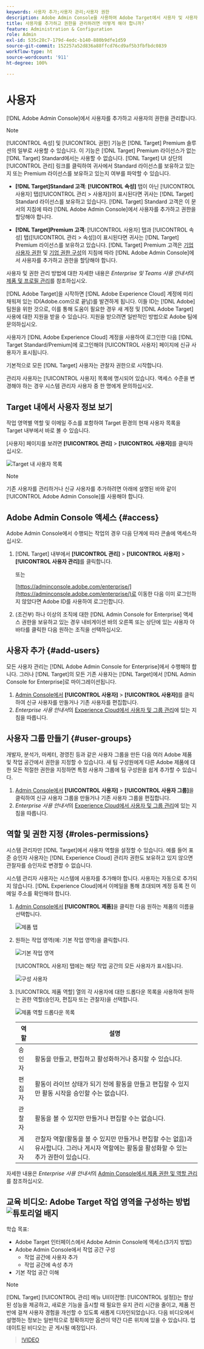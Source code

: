 ```yaml
---
keywords: 사용자 추가;사용자 관리;사용자 권한
description: Adobe Admin Console을 사용하여 Adobe Target에서 사용자 및 사용자 권한을 관리하는 방법에 대해 알아봅니다.
title: 사용자를 추가하고 권한을 관리하려면 어떻게 해야 합니까?
feature: Administration & Configuration
role: Admin
exl-id: 535c28c7-179d-4edc-b140-880b9dfe1d59
source-git-commit: 152257a52d836a88ffcd76cd9af5b3fbfbdc0839
workflow-type: ht
source-wordcount: '911'
ht-degree: 100%

---
```


# 사용자

[!DNL Adobe Admin Console]에서 사용자를 추가하고 사용자의 권한을 관리합니다.

>[!NOTE]
>
>[!UICONTROL 속성] 및 [!UICONTROL 권한] 기능은 [!DNL Target] Premium 솔루션의 일부로 사용할 수 있습니다. 이 기능은 [!DNL Target] Premium 라이선스가 없는 [!DNL Target] Standard에서는 사용할 수 없습니다.
>[!DNL Target] UI 상단의 [!UICONTROL 관리] 링크를 클릭하여 귀사에서 Standard 라이선스를 보유하고 있는지 또는 Premium 라이선스를 보유하고 있는지 여부를 파악할 수 있습니다.
>
>* **[!DNL Target]Standard 고객**: **[!UICONTROL 속성]** 탭이 아닌 [!UICONTROL 사용자] 탭([!UICONTROL 관리 > 사용자])이 표시된다면 귀사는 [!DNL Target] Standard 라이선스를 보유하고 있습니다. [!DNL Target] Standard 고객은 이 문서의 지침에 따라 [!DNL Adobe Admin Console]에서 사용자를 추가하고 권한을 할당해야 합니다.
>
>* **[!DNL Target]Premium 고객**: [!UICONTROL 사용자] 탭과 [!UICONTROL 속성] 탭([!UICONTROL 관리 > 속성])이 표시된다면 귀사는 [!DNL Target] Premium 라이선스를 보유하고 있습니다. [!DNL Target] Premium 고객은 [기업 사용자 권한](/help/main/administrating-target/c-user-management/property-channel/property-channel.md) 및 [기업 권한 구성](/help/main/administrating-target/c-user-management/property-channel/properties-overview.md)의 지침에 따라 [!DNL Adobe Admin Console]에서 사용자를 추가하고 권한을 할당해야 합니다.
>
>사용자 및 권한 관리 방법에 대한 자세한 내용은 *Enterprise 및 Teams 사용 안내서*&#x200B;의 [제품 및 프로필 관리](https://helpx.adobe.com/enterprise/using/manage-products-and-profiles.html)를 참조하십시오.

[!DNL Adobe Target]을 시작하면 [!DNL Adobe Experience Cloud] 계정에 미리 채워져 있는 ID(Adobe.com으로 끝남)를 발견하게 됩니다. 이들 ID는 [!DNL Adobe] 팀원을 위한 것으로, 이를 통해 도움이 필요한 경우 새 계정 및 [!DNL Adobe Target] 사용에 대한 지원을 받을 수 있습니다. 지원을 받으려면 일반적인 방법으로 Adobe 팀에 문의하십시오.

사용자가 [!DNL Adobe Experience Cloud] 계정을 사용하여 로그인한 다음 [!DNL Target Standard/Premium]에 로그인해야 [!UICONTROL 사용자] 페이지에 신규 사용자가 표시됩니다.

기본적으로 모든 [!DNL Target] 사용자는 관찰자 권한으로 시작합니다.

관리자 사용자는 [!UICONTROL 사용자] 목록에 명시되어 있습니다. 액세스 수준을 변경해야 하는 경우 시스템 관리자 사용자 중 한 명에게 문의하십시오.

## Target 내에서 사용자 정보 보기

작업 영역별 역할 및 이메일 주소를 포함하여 Target 환경의 현재 사용자 목록을 Target 내부에서 바로 볼 수 있습니다.

[사용자] 페이지를 보려면 **[!UICONTROL 관리]** > **[!UICONTROL 사용자]**&#x200B;를 클릭하십시오.

![Target 내 사용자 목록](/help/main/administrating-target/c-user-management/c-user-management/assets/user-list-target.png)

>[!NOTE]
>
>기존 사용자를 관리하거나 신규 사용자를 추가하려면 아래에 설명된 바와 같이 [!UICONTROL Adobe Admin Console]를 사용해야 합니다.

## Adobe Admin Console 액세스 {#access}

Adobe Admin Console에서 수행되는 작업의 경우 다음 단계에 따라 콘솔에 액세스하십시오.

1. [!DNL Target] 내부에서 **[!UICONTROL 관리]** > **[!UICONTROL 사용자]** > **[!UICONTROL 사용자 관리]**&#x200B;를 클릭합니다.

   또는

   [https://adminconsole.adobe.com/enterprise/](https://adminconsole.adobe.com/enterprise/)로 이동한 다음 이미 로그인하지 않았다면 Adobe ID를 사용하여 로그인합니다.

1. (조건부) 하나 이상의 조직에 대한 [!DNL Admin Console for Enterprise] 액세스 권한을 보유하고 있는 경우 내비게이션 바의 오른쪽 또는 상단에 있는 사용자 아바타를 클릭한 다음 원하는 조직을 선택하십시오.

## 사용자 추가 {#add-users}

모든 사용자 관리는 [!DNL Adobe Admin Console for Enterprise]에서 수행해야 합니다. 그러나 [!DNL Target]의 모든 기존 사용자는 [!DNL Target]에서 [!DNL Admin Console for Enterprise]로 마이그레이션됩니다.

1. [Admin Console에서](/help/main/administrating-target/c-user-management/c-user-management/user-management.md#section_79796E0227D048F59BAE0AB02E544EBE) **[!UICONTROL 사용자]** > **[!UICONTROL 사용자]**&#x200B;를 클릭하여 신규 사용자를 만들거나 기존 사용자를 편집합니다.
1. *Enterprise 사용 안내서*&#x200B;의 [Experience Cloud에서 사용자 및 그룹 관리](https://helpx.adobe.com/enterprise/help/users.html)에 있는 지침을 따릅니다.

## 사용자 그룹 만들기 {#user-groups}

개발자, 분석가, 마케터, 경영진 등과 같은 사용자 그룹을 만든 다음 여러 Adobe 제품 및 작업 공간에서 권한을 지정할 수 있습니다. 새 팀 구성원에게 다른 Adobe 제품에 대한 모든 적절한 권한을 지정하면 특정 사용자 그룹에 팀 구성원을 쉽게 추가할 수 있습니다.

1. [Admin Console에서](/help/main/administrating-target/c-user-management/c-user-management/user-management.md#section_79796E0227D048F59BAE0AB02E544EBE) **[!UICONTROL 사용자]** > **[!UICONTROL 사용자 그룹]**&#x200B;을 클릭하여 신규 사용자 그룹을 만들거나 기존 사용자 그룹을 편집합니다.
1. *Enterprise 사용 안내서*&#x200B;의 [Experience Cloud에서 사용자 및 그룹 관리](https://helpx.adobe.com/enterprise/help/users.html)에 있는 지침을 따릅니다.

## 역할 및 권한 지정 {#roles-permissions}

시스템 관리자만 [!DNL Target]에서 사용자 역할을 설정할 수 있습니다. 예를 들어 표준 승인자 사용자는 [!DNL Experience Cloud] 관리자 권한도 보유하고 있지 않으면 관찰자를 승인자로 변경할 수 없습니다.

시스템 관리자 사용자는 시스템에 사용자를 추가해야 합니다. 사용자는 자동으로 추가되지 않습니다. [!DNL Experience Cloud]에서 이메일을 통해 초대되며 계정 등록 전 이메일 주소를 확인해야 합니다.

1. [Admin Console에서](/help/main/administrating-target/c-user-management/c-user-management/user-management.md#section_79796E0227D048F59BAE0AB02E544EBE) **[!UICONTROL 제품]**&#x200B;을 클릭한 다음 원하는 제품의 이름을 선택합니다.

   ![제품 탭](/help/main/administrating-target/c-user-management/c-user-management/assets/workspace-publisher.png)

1. 원하는 작업 영역(예: 기본 작업 영역)을 클릭합니다.

   ![기본 작업 영역](/help/main/administrating-target/c-user-management/c-user-management/assets/default-workspace-new.png)

   [!UICONTROL 사용자] 탭에는 해당 작업 공간의 모든 사용자가 표시됩니다.

   ![구성 사용자](/help/main/administrating-target/c-user-management/c-user-management/assets/configuration_users-new-publisher.png)

1. [!UICONTROL 제품 역할] 열의 각 사용자에 대한 드롭다운 목록을 사용하여 원하는 권한 역할(승인자, 편집자 또는 관찰자)을 선택합니다.

   ![제품 역할 드롭다운 목록](/help/main/administrating-target/c-user-management/c-user-management/assets/product-role-new.png)

   | 역할 | 설명 |
   |--- |--- |
   | 승인자 | 활동을 만들고, 편집하고 활성화하거나 중지할 수 있습니다. |
   | 편집자 | 활동이 라이브 상태가 되기 전에 활동을 만들고 편집할 수 있지만 활동 시작을 승인할 수는 없습니다. |
   | 관찰자 | 활동을 볼 수 있지만 만들거나 편집할 수는 없습니다. |
   | 게시자 | 관찰자 역할(활동을 볼 수 있지만 만들거나 편집할 수는 없음)과 유사합니다. 그러나 게시자 역할에는 활동을 활성화할 수 있는 추가 권한이 있습니다. |

자세한 내용은 *Enterprise 사용 안내서*&#x200B;의 [Admin Console에서 제품 권한 및 역할 관리](https://helpx.adobe.com/enterprise/help/manage-permissions-and-roles.html)를 참조하십시오.

## 교육 비디오: Adobe Target 작업 영역을 구성하는 방법 ![튜토리얼 배지](/help/main/assets/tutorial.png)

학습 목표:

* Adobe Target 인터페이스에서 Adobe Admin Console에 액세스(3가지 방법)
* Adobe Admin Console에서 작업 공간 구성
   * 작업 공간에 사용자 추가
   * 작업 공간에 속성 추가
* 기본 작업 공간 이해

>[!NOTE]
>
>[!DNL Target] [!UICONTROL 관리] 메뉴 UI(이전명: [!UICONTROL 설정])는 향상된 성능을 제공하고, 새로운 기능을 출시할 때 필요한 유지 관리 시간을 줄이고, 제품 전반에 걸쳐 사용자 경험을 개선할 수 있도록 새롭게 디자인되었습니다. 다음 비디오에서 설명하는 정보는 일반적으로 정확하지만 옵션이 약간 다른 위치에 있을 수 있습니다. 업데이트된 비디오는 곧 게시될 예정입니다.

>[!VIDEO](https://video.tv.adobe.com/v/19463/)
